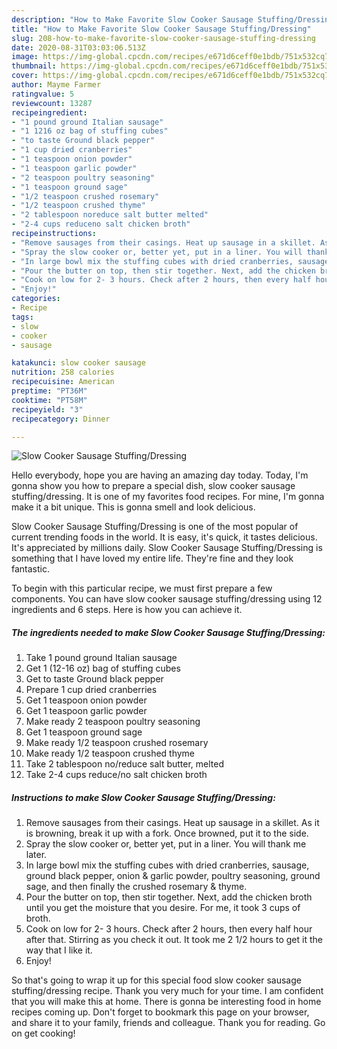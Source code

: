 ```yaml
---
description: "How to Make Favorite Slow Cooker Sausage Stuffing/Dressing"
title: "How to Make Favorite Slow Cooker Sausage Stuffing/Dressing"
slug: 208-how-to-make-favorite-slow-cooker-sausage-stuffing-dressing
date: 2020-08-31T03:03:06.513Z
image: https://img-global.cpcdn.com/recipes/e671d6ceff0e1bdb/751x532cq70/slow-cooker-sausage-stuffingdressing-recipe-main-photo.jpg
thumbnail: https://img-global.cpcdn.com/recipes/e671d6ceff0e1bdb/751x532cq70/slow-cooker-sausage-stuffingdressing-recipe-main-photo.jpg
cover: https://img-global.cpcdn.com/recipes/e671d6ceff0e1bdb/751x532cq70/slow-cooker-sausage-stuffingdressing-recipe-main-photo.jpg
author: Mayme Farmer
ratingvalue: 5
reviewcount: 13287
recipeingredient:
- "1 pound ground Italian sausage"
- "1 1216 oz bag of stuffing cubes"
- "to taste Ground black pepper"
- "1 cup dried cranberries"
- "1 teaspoon onion powder"
- "1 teaspoon garlic powder"
- "2 teaspoon poultry seasoning"
- "1 teaspoon ground sage"
- "1/2 teaspoon crushed rosemary"
- "1/2 teaspoon crushed thyme"
- "2 tablespoon noreduce salt butter melted"
- "2-4 cups reduceno salt chicken broth"
recipeinstructions:
- "Remove sausages from their casings. Heat up sausage in a skillet. As it is browning, break it up with a fork. Once browned, put it to the side."
- "Spray the slow cooker or, better yet, put in a liner. You will thank me later."
- "In large bowl mix the stuffing cubes with dried cranberries, sausage, ground black pepper, onion &amp; garlic powder, poultry seasoning, ground sage, and then finally the crushed rosemary &amp; thyme."
- "Pour the butter on top, then stir together. Next, add the chicken broth until you get the moisture that you desire. For me, it took 3 cups of broth."
- "Cook on low for 2- 3 hours. Check after 2 hours, then every half hour after that. Stirring as you check it out. It took me 2 1/2 hours to get it the way that I like it."
- "Enjoy!"
categories:
- Recipe
tags:
- slow
- cooker
- sausage

katakunci: slow cooker sausage 
nutrition: 258 calories
recipecuisine: American
preptime: "PT36M"
cooktime: "PT58M"
recipeyield: "3"
recipecategory: Dinner

---
```



![Slow Cooker Sausage Stuffing/Dressing](https://img-global.cpcdn.com/recipes/e671d6ceff0e1bdb/751x532cq70/slow-cooker-sausage-stuffingdressing-recipe-main-photo.jpg)

Hello everybody, hope you are having an amazing day today. Today, I'm gonna show you how to prepare a special dish, slow cooker sausage stuffing/dressing. It is one of my favorites food recipes. For mine, I'm gonna make it a bit unique. This is gonna smell and look delicious.

Slow Cooker Sausage Stuffing/Dressing is one of the most popular of current trending foods in the world. It is easy, it's quick, it tastes delicious. It's appreciated by millions daily. Slow Cooker Sausage Stuffing/Dressing is something that I have loved my entire life. They're fine and they look fantastic.




To begin with this particular recipe, we must first prepare a few components. You can have slow cooker sausage stuffing/dressing using 12 ingredients and 6 steps. Here is how you can achieve it.

<!--inarticleads1-->

##### The ingredients needed to make Slow Cooker Sausage Stuffing/Dressing:

1. Take 1 pound ground Italian sausage
1. Get 1 (12-16 oz) bag of stuffing cubes
1. Get to taste Ground black pepper
1. Prepare 1 cup dried cranberries
1. Get 1 teaspoon onion powder
1. Get 1 teaspoon garlic powder
1. Make ready 2 teaspoon poultry seasoning
1. Get 1 teaspoon ground sage
1. Make ready 1/2 teaspoon crushed rosemary
1. Make ready 1/2 teaspoon crushed thyme
1. Take 2 tablespoon no/reduce salt butter, melted
1. Take 2-4 cups reduce/no salt chicken broth




<!--inarticleads2-->

##### Instructions to make Slow Cooker Sausage Stuffing/Dressing:

1. Remove sausages from their casings. Heat up sausage in a skillet. As it is browning, break it up with a fork. Once browned, put it to the side.
1. Spray the slow cooker or, better yet, put in a liner. You will thank me later.
1. In large bowl mix the stuffing cubes with dried cranberries, sausage, ground black pepper, onion &amp; garlic powder, poultry seasoning, ground sage, and then finally the crushed rosemary &amp; thyme.
1. Pour the butter on top, then stir together. Next, add the chicken broth until you get the moisture that you desire. For me, it took 3 cups of broth.
1. Cook on low for 2- 3 hours. Check after 2 hours, then every half hour after that. Stirring as you check it out. It took me 2 1/2 hours to get it the way that I like it.
1. Enjoy!




So that's going to wrap it up for this special food slow cooker sausage stuffing/dressing recipe. Thank you very much for your time. I am confident that you will make this at home. There is gonna be interesting food in home recipes coming up. Don't forget to bookmark this page on your browser, and share it to your family, friends and colleague. Thank you for reading. Go on get cooking!
